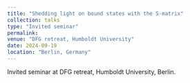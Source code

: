 ```yaml
---
title: "Shedding light on bound states with the S-matrix"
collection: talks
type: "Invited seminar"
permalink: 
venue: "DFG retreat, Humboldt University"
date: 2024-09-19
location: "Berlin, Germany"
---
```

Invited seminar at DFG retreat, Humboldt University, Berlin.